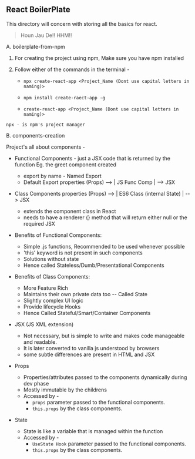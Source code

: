 ## React BoilerPlate

This directory will concern with storing all the basics for react. 

> Houn Jau De!! HHM!!

A. boilerplate-from-npm
   1. For creating the project using npm, Make sure you have npm installed
   2. Follow either of the commands in the terminal - 

      - `npx create-react-app <Project_Name (Dont use capital letters in naming)>`

      - `npm install create-raect-app -g`
      - `create-react-app <Project_Name (Dont use capital letters in naming)>`

    npx - is npm's project manager

B. components-creation
   
   Project's all about components -
   - Functional Components - just a JSX code that is returned by the function Eg. the greet component created

      - export by name - Named Export
      - Default Export
         properties (Props) --> | JS Func Comp | --> JSX  
                           
   - Class Components
         properties (Props) --> |  ES6 Class (internal State)  | --> JSX   
         
                                                  
      - extends the component class in React
      - needs to have a renderer {} method that will return either null or the required JSX


   - Benefits of Functional Components:
     
      - Simple .js functions, Recommended to be used whenever possible
      - 'this' keyword is not present in such components
      - Solutions without state
      - Hence called Stateless/Dumb/Presentational Components

   - Benefits of Class Components:

      - More Feature Rich
      - Maintains their own private data too -- Called State
      - Slightly complex UI logic
      - Provide lifecycle Hooks
      - Hence Called Stateful/Smart/Container Components

   - JSX (JS XML extension)

      - Not necessary, but is simple to write and makes code manageable and readable.
      - It is later converted to vanilla js understood by browsers
      - some subtle differences are present in HTML and JSX

   - Props
      
      - Properties/attributes passed to the components dynamically during dev phase
      -  Mostly immutable by the childrens
      - Accessed by - 
         - `props` parameter passed to the functional components.
         - `this.props` by the class components.
         
   - State

      - State is like a variable that is managed within the function
      - Accessed by - 
         - `UseState Hook` parameter passed to the functional components.
         - `this.props` by the class components.
